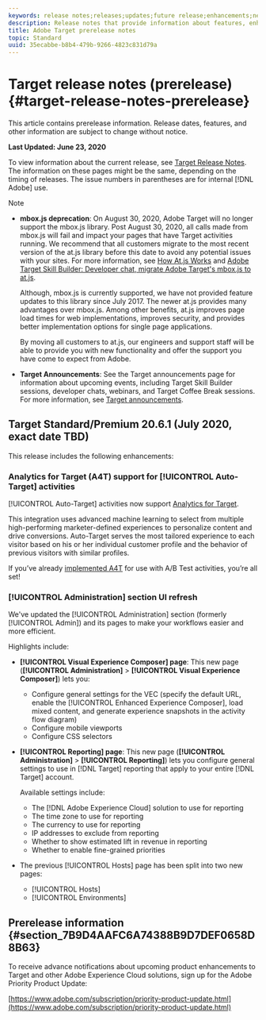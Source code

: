 ```yaml
---
keywords: release notes;releases;updates;future release;enhancements;new features;fixes;updates
description: Release notes that provide information about features, enhancements, and fixes for the latest or upcoming DNL Adobe Target releases.
title: Adobe Target prerelease notes
topic: Standard
uuid: 35ecabbe-b8b4-479b-9266-4823c831d79a
---
```


# Target release notes (prerelease){#target-release-notes-prerelease}

This article contains prerelease information. Release dates, features, and other information are subject to change without notice. 

**Last Updated: June 23, 2020**

To view information about the current release, see [Target Release Notes](release-notes.md). The information on these pages might be the same, depending on the timing of releases. The issue numbers in parentheses are for internal [!DNL Adobe] use.

>[!NOTE]
>
>* **mbox.js deprecation**: On August 30, 2020, Adobe Target will no longer support the mbox.js library. Post August 30, 2020, all calls made from mbox.js will fail and impact your pages that have Target activities running. We recommend that all customers migrate to the most recent version of the at.js library before this date to avoid any potential issues with your sites. For more information, see [How At.js Works](/help/c-implementing-target/c-implementing-target-for-client-side-web/c-how-atjs-works/how-atjs-works.md) and [Adobe Target Skill Builder: Developer chat, migrate Adobe Target's mbox.js to at.js](https://seminars.adobeconnect.com/ptdo6mfo6qn6/?proto=true).
>
>   Although, mbox.js is currently supported, we have not provided feature updates to this library since July 2017. The newer at.js provides many advantages over mbox.js. Among other benefits, at.js improves page load times for web implementations, improves security, and provides better implementation options for single page applications.
>
>   By moving all customers to at.js, our engineers and support staff will be able to provide you with new functionality and offer the support you have come to expect from Adobe.
>
>* **Target Announcements**: See the Target announcements page for information about upcoming events, including Target Skill Builder sessions, developer chats, webinars, and Target Coffee Break sessions. For more information, see [Target announcements](/help/r-release-notes/target-announcements.md).

## Target Standard/Premium 20.6.1 (July 2020, exact date TBD)

This release includes the following enhancements:

### Analytics for Target (A4T) support for [!UICONTROL Auto-Target] activities

[!UICONTROL Auto-Target] activities now support [Analytics for Target](/help/c-integrating-target-with-mac/a4t/a4t.md).

This integration uses advanced machine learning to select from multiple high-performing marketer-defined experiences to personalize content and drive conversions. Auto-Target serves the most tailored experience to each visitor based on his or her individual customer profile and the behavior of previous visitors with similar profiles.

If you’ve already [implemented A4T](/help/c-integrating-target-with-mac/a4t/a4timplementation.md) for use with A/B Test activities, you’re all set!

### [!UICONTROL Administration] section UI refresh

We've updated the [!UICONTROL Administration] section (formerly [!UICONTROL Admin]) and its pages to make your workflows easier and more efficient.

Highlights include:

* **[!UICONTROL Visual Experience Composer] page**: This new page (**[!UICONTROL Administration]** > **[!UICONTROL Visual Experience Composer]**) lets you:

  * Configure general settings for the VEC (specify the default URL, enable the [!UICONTROL Enhanced Experience Composer], load mixed content, and generate experience snapshots in the activity flow diagram)
  * Configure mobile viewports
  * Configure CSS selectors
  
* **[!UICONTROL Reporting] page**: This new page (**[!UICONTROL Administration]** > **[!UICONTROL Reporting]**) lets you configure general settings to use in [!DNL Target] reporting that apply to your entire [!DNL Target] account. 

  Available settings include:

  * The [!DNL Adobe Experience Cloud] solution to use for reporting
  * The time zone to use for reporting
  * The currency to use for reporting
  * IP addresses to exclude from reporting
  * Whether to show estimated lift in revenue in reporting
  * Whether to enable fine-grained priorities
  
* The previous [!UICONTROL Hosts] page has been split into two new pages:

  * [!UICONTROL Hosts]
  * [!UICONTROL Environments]

## Prerelease information {#section_7B9D4AAFC6A74388B9D7DEF0658D8B63} 

To receive advance notifications about upcoming product enhancements to Target and other Adobe Experience Cloud solutions, sign up for the Adobe Priority Product Update:

[https://www.adobe.com/subscription/priority-product-update.html](https://www.adobe.com/subscription/priority-product-update.html) 
